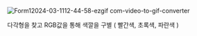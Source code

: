![Form12024-03-1112-44-58-ezgif com-video-to-gif-converter](https://github.com/newviplayer/find_shape_c-/assets/123538301/0101027c-7f18-4c9f-98d0-ee44eaa9a97e)



다각형을 찾고 RGB값을 통해 색깔을 구별 ( 빨간색, 초록색, 파란색 )
